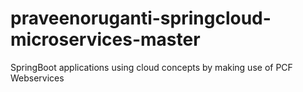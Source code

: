 # praveenoruganti-springcloud-microservices-master
SpringBoot applications using cloud concepts by making use of PCF Webservices
